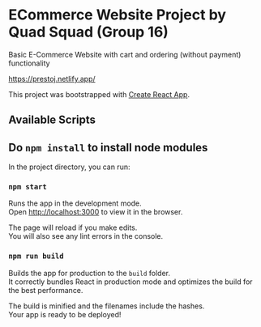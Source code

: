 # ECommerce Website Project by Quad Squad (Group 16)

Basic E-Commerce Website with cart and ordering (without payment) functionality

https://prestoj.netlify.app/

This project was bootstrapped with [Create React App](https://github.com/facebook/create-react-app).

## Available Scripts

## Do `npm install` to install node modules

In the project directory, you can run:

### `npm start`

Runs the app in the development mode.\
Open [http://localhost:3000](http://localhost:3000) to view it in the browser.

The page will reload if you make edits.\
You will also see any lint errors in the console.

### `npm run build`

Builds the app for production to the `build` folder.\
It correctly bundles React in production mode and optimizes the build for the best performance.

The build is minified and the filenames include the hashes.\
Your app is ready to be deployed!
